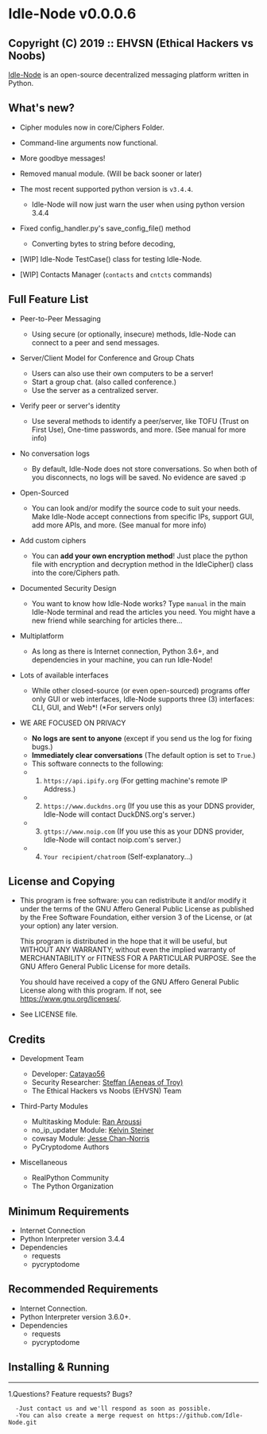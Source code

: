 # Idle-Node v0.0.0.6
## Copyright (C) 2019 :: EHVSN (Ethical Hackers vs Noobs)
[Idle-Node](https://github.com/Catayao56/Idle-Node.git) is an open-source decentralized messaging platform written in Python.

## What's new?
+ Cipher modules now in core/Ciphers Folder.

+ Command-line arguments now functional.

+ More goodbye messages!

+ Removed manual module. (Will be back sooner or later)

+ The most recent supported python version is `v3.4.4`.
    - Idle-Node will now just warn the user when using python version 3.4.4

+ Fixed config_handler.py's save_config_file() method
    - Converting bytes to string before decoding,

+ [WIP] Idle-Node TestCase() class for testing Idle-Node.

+ [WIP] Contacts Manager (`contacts` and `cntcts` commands)

## Full Feature List
+ Peer-to-Peer Messaging
    - Using secure (or optionally, insecure) methods,
      Idle-Node can connect to a peer and send messages.

+ Server/Client Model for Conference and Group Chats
    - Users can also use their own computers to be a server!
    - Start a group chat. (also called conference.)
    - Use the server as a centralized server.

+ Verify peer or server's identity
    - Use several methods to identify a peer/server, like TOFU (Trust on First Use),
      One-time passwords, and more. (See manual for more info)

+ No conversation logs
    - By default, Idle-Node does not store conversations. So when both of you
      disconnects, no logs will be saved. No evidence are saved :p

+ Open-Sourced
    - You can look and/or modify the source code to suit your needs.
      Make Idle-Node accept connections from specific IPs, support GUI, add more APIs,
      and more. (See manual for more info)

+ Add custom ciphers
    - You can **add your own encryption method**! Just place the python file with
      encryption and decryption method in the IdleCipher() class into the
      core/Ciphers path.

+ Documented Security Design
    - You want to know how Idle-Node works? Type `manual` in the main Idle-Node
      terminal and read the articles you need. You might have a new friend while
      searching for articles there...

+ Multiplatform
    - As long as there is Internet connection, Python 3.6+, and dependencies in your 
      machine, you can run Idle-Node!

+ Lots of available interfaces
    - While other closed-source (or even open-sourced) programs offer only GUI or web
      interfaces, Idle-Node supports three (3) interfaces: CLI, GUI, and Web\*!
      (\*For servers only)

+ WE ARE FOCUSED ON PRIVACY
    - **No logs are sent to anyone** (except if you send us the log for fixing bugs.)
    - **Immediately clear conversations** (The default option is set to ``True``.)
    - This software connects to the following:
    - 01. ``https://api.ipify.org`` (For getting machine's remote IP Address.)
    - 02. ``https://www.duckdns.org`` (If you use this as your DDNS provider, Idle-Node will contact DuckDNS.org's server.)
    - 03. ``gttps://www.noip.com`` (If you use this as your DDNS provider, Idle-Node will contact noip.com's server.)
    - 04. ``Your recipient/chatroom`` (Self-explanatory...)

## License and Copying

+ This program is free software: you can redistribute it and/or modify
  it under the terms of the GNU Affero General Public License as
  published by the Free Software Foundation, either version 3 of the
  License, or (at your option) any later version.

  This program is distributed in the hope that it will be useful,
  but WITHOUT ANY WARRANTY; without even the implied warranty of
  MERCHANTABILITY or FITNESS FOR A PARTICULAR PURPOSE.  See the
  GNU Affero General Public License for more details.

  You should have received a copy of the GNU Affero General Public License
  along with this program.  If not, see <https://www.gnu.org/licenses/>.

+ See LICENSE file.

## Credits

* Development Team
    + Developer: [Catayao56](https://github.com/Catayao56)
    + Security Researcher: [Steffan (Aeneas of Troy)](https://github.com/aeneasoftroy)
    + The Ethical Hackers vs Noobs (EHVSN) Team

* Third-Party Modules
    + Multitasking Module: [Ran Aroussi](https://github.com/ranaroussi/multitasking)
    + no_ip_updater Module: [Kelvin Steiner](kelvinsteinersantos@gmail.com)
    + cowsay Module: [Jesse Chan-Norris](http://www.nog.net/~tony/warez/cowsay.shtml)
    + PyCryptodome Authors

* Miscellaneous
    + RealPython Community
    + The Python Organization

## Minimum Requirements
+ Internet Connection
+ Python Interpreter version 3.4.4
+ Dependencies
  * requests
  * pycryptodome

## Recommended Requirements
+ Internet Connection.
+ Python Interpreter version 3.6.0+.
+ Dependencies
  * requests
  * pycryptodome

## Installing & Running
------------------------
1.Questions? Feature requests? Bugs?
      
      -Just contact us and we'll respond as soon as possible.
      -You can also create a merge request on https://github.com/Idle-Node.git